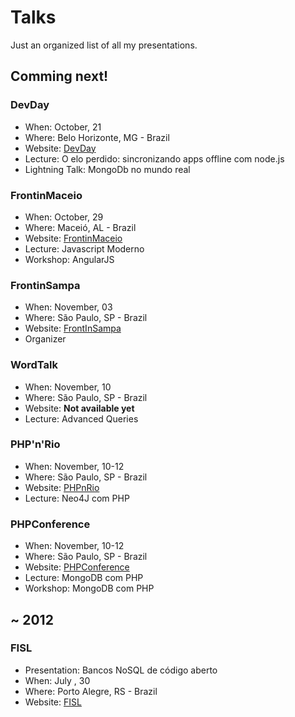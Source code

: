 # Talks

Just an organized list of all my presentations.

## Comming next!

### DevDay
* When: October, 21
* Where: Belo Horizonte, MG - Brazil
* Website: [DevDay](http://devday.devisland.com/)
* Lecture: O elo perdido: sincronizando apps offline com node.js
* Lightning Talk: MongoDb no mundo real

### FrontinMaceio
* When: October, 29
* Where: Maceió, AL - Brazil
* Website: [FrontinMaceio](http://frontinmaceio.com.br/)
* Lecture: Javascript Moderno
* Workshop: AngularJS

### FrontinSampa
* When: November, 03
* Where: São Paulo, SP - Brazil
* Website: [FrontInSampa](http://frontinsampa.com.br/)
* Organizer

### WordTalk
* When: November, 10
* Where: São Paulo, SP - Brazil
* Website: **Not available yet**
* Lecture: Advanced Queries

### PHP'n'Rio
* When: November, 10-12
* Where: São Paulo, SP - Brazil
* Website: [PHPnRio](http://www.phpnrio.com.br/)
* Lecture: Neo4J com PHP

### PHPConference
* When: November, 10-12
* Where: São Paulo, SP - Brazil
* Website: [PHPConference](http://phpconference.com.br/)
* Lecture: MongoDB com PHP
* Workshop: MongoDB com PHP

## ~ 2012

### FISL
* Presentation: Bancos NoSQL de código aberto
* When: July , 30
* Where: Porto Alegre, RS - Brazil
* Website: [FISL](http://fisl.org.br/)
